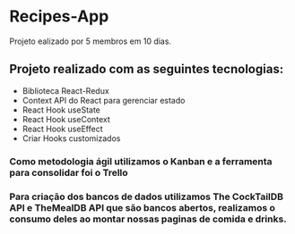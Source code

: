 # Recipes-App

Projeto ealizado por 5 membros em 10 dias.
## Projeto realizado com as seguintes tecnologias:
  - Biblioteca React-Redux
  - Context API do React para gerenciar estado
  - React Hook useState
  - React Hook useContext
  - React Hook useEffect
  - Criar Hooks customizados

### Como metodologia ágil utilizamos o Kanban e a ferramenta para consolidar foi o Trello

### Para criação dos bancos de dados utilizamos The CockTailDB API e TheMealDB API que são bancos abertos, realizamos o consumo deles ao montar nossas paginas de comida e drinks.
